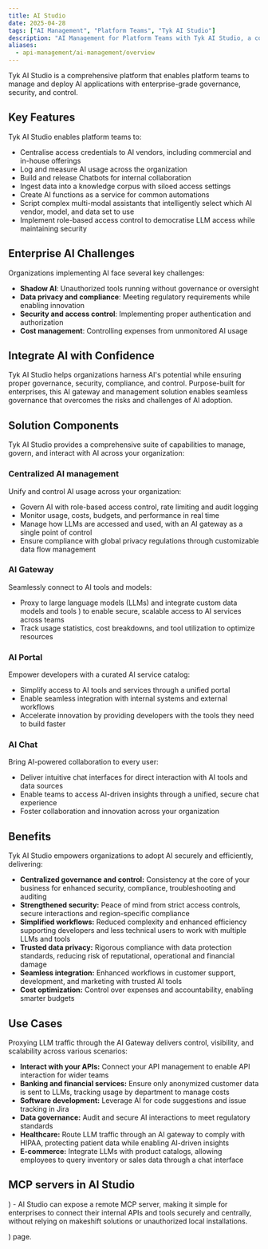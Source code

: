```yaml
---
title: AI Studio
date: 2025-04-28
tags: ["AI Management", "Platform Teams", "Tyk AI Studio"]
description: "AI Management for Platform Teams with Tyk AI Studio, a comprehensive platform for managing and deploying AI LLMs and chats"
aliases:
  - api-management/ai-management/overview
---
```


Tyk AI Studio is a comprehensive platform that enables platform teams to manage and deploy AI applications with enterprise-grade governance, security, and control.

## Key Features



Tyk AI Studio enables platform teams to:
- Centralise access credentials to AI vendors, including commercial and in-house offerings
- Log and measure AI usage across the organization
- Build and release Chatbots for internal collaboration
- Ingest data into a knowledge corpus with siloed access settings
- Create AI functions as a service for common automations
- Script complex multi-modal assistants that intelligently select which AI vendor, model, and data set to use
- Implement role-based access control to democratise LLM access while maintaining security

## Enterprise AI Challenges

Organizations implementing AI face several key challenges:

* **Shadow AI**: Unauthorized tools running without governance or oversight
* **Data privacy and compliance**: Meeting regulatory requirements while enabling innovation
* **Security and access control**: Implementing proper authentication and authorization
* **Cost management**: Controlling expenses from unmonitored AI usage

## Integrate AI with Confidence

Tyk AI Studio helps organizations harness AI's potential while ensuring proper governance, security, compliance, and control. Purpose-built for enterprises, this AI gateway and management solution enables seamless governance that overcomes the risks and challenges of AI adoption.



## Solution Components

Tyk AI Studio provides a comprehensive suite of capabilities to manage, govern, and interact with AI across your organization:

### Centralized AI management

Unify and control AI usage across your organization:
- Govern AI with role-based access control, rate limiting and audit logging
- Monitor usage, costs, budgets, and performance in real time
- Manage how LLMs are accessed and used, with an AI gateway as a single point of control
- Ensure compliance with global privacy regulations through customizable data flow management

### AI Gateway

Seamlessly connect to AI tools and models:
- Proxy to large language models (LLMs) and integrate custom data models and tools
) to enable secure, scalable access to AI services across teams
- Track usage statistics, cost breakdowns, and tool utilization to optimize resources

### AI Portal

Empower developers with a curated AI service catalog:
- Simplify access to AI tools and services through a unified portal
- Enable seamless integration with internal systems and external workflows
- Accelerate innovation by providing developers with the tools they need to build faster

### AI Chat

Bring AI-powered collaboration to every user:
- Deliver intuitive chat interfaces for direct interaction with AI tools and data sources
- Enable teams to access AI-driven insights through a unified, secure chat experience
- Foster collaboration and innovation across your organization

## Benefits

Tyk AI Studio empowers organizations to adopt AI securely and efficiently, delivering:

- **Centralized governance and control:** Consistency at the core of your business for enhanced security, compliance, troubleshooting and auditing
- **Strengthened security:** Peace of mind from strict access controls, secure interactions and region-specific compliance
- **Simplified workflows:** Reduced complexity and enhanced efficiency supporting developers and less technical users to work with multiple LLMs and tools
- **Trusted data privacy:** Rigorous compliance with data protection standards, reducing risk of reputational, operational and financial damage
- **Seamless integration:** Enhanced workflows in customer support, development, and marketing with trusted AI tools
- **Cost optimization:** Control over expenses and accountability, enabling smarter budgets

## Use Cases

Proxying LLM traffic through the AI Gateway delivers control, visibility, and scalability across various scenarios:

- **Interact with your APIs:** Connect your API management to enable API interaction for wider teams
- **Banking and financial services:** Ensure only anonymized customer data is sent to LLMs, tracking usage by department to manage costs
- **Software development:** Leverage AI for code suggestions and issue tracking in Jira
- **Data governance:** Audit and secure AI interactions to meet regulatory standards
- **Healthcare:** Route LLM traffic through an AI gateway to comply with HIPAA, protecting patient data while enabling AI-driven insights
- **E-commerce:** Integrate LLMs with product catalogs, allowing employees to query inventory or sales data through a chat interface

## MCP servers in AI Studio

) - AI Studio can expose a remote MCP server, making it simple for enterprises to connect their internal APIs and tools securely and centrally, without relying on makeshift solutions or unauthorized local installations.

) page.

</br>



